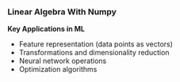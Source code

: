 ### Linear Algebra With Numpy

**Key Applications in ML**

- Feature representation (data points as vectors)
- Transformations and dimensionality reduction
- Neural network operations
- Optimization algorithms